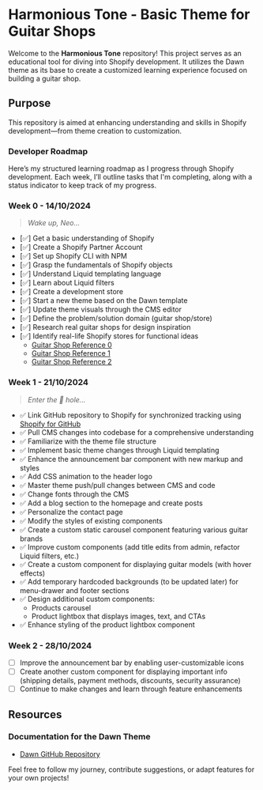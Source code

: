 # Harmonious Tone - Basic Theme for Guitar Shops

Welcome to the **Harmonious Tone** repository! This project serves as an educational tool for diving into Shopify development. It utilizes the Dawn theme as its base to create a customized learning experience focused on building a guitar shop.

## Purpose

This repository is aimed at enhancing understanding and skills in Shopify development—from theme creation to customization.

### Developer Roadmap

Here’s my structured learning roadmap as I progress through Shopify development. Each week, I’ll outline tasks that I'm completing, along with a status indicator to keep track of my progress.

### Week 0 - 14/10/2024

> *Wake up, Neo...*

- [✅] Get a basic understanding of Shopify
- [✅] Create a Shopify Partner Account
- [✅] Set up Shopify CLI with NPM
- [✅] Grasp the fundamentals of Shopify objects
- [✅] Understand Liquid templating language
- [✅] Learn about Liquid filters
- [✅] Create a development store
- [✅] Start a new theme based on the Dawn template
- [✅] Update theme visuals through the CMS editor
- [✅] Define the problem/solution domain (guitar shop/store)
- [✅] Research real guitar shops for design inspiration
- [✅] Identify real-life Shopify stores for functional ideas
  - [Guitar Shop Reference 0](https://reference.com.br)
  - [Guitar Shop Reference 1](https://www.guitarshop.com.br)
  - [Guitar Shop Reference 2](https://www.guitarcenter.com)

### Week 1 - 21/10/2024

> *Enter the 🐰 hole...*

- ✅ Link GitHub repository to Shopify for synchronized tracking using [Shopify for GitHub](https://github.com/apps/shopify)
- ✅ Pull CMS changes into codebase for a comprehensive understanding
- ✅ Familiarize with the theme file structure
- ✅ Implement basic theme changes through Liquid templating
- ✅ Enhance the announcement bar component with new markup and styles
- ✅ Add CSS animation to the header logo
- ✅ Master theme push/pull changes between CMS and code
- ✅ Change fonts through the CMS
- ✅ Add a blog section to the homepage and create posts
- ✅ Personalize the contact page
- ✅ Modify the styles of existing components
- ✅ Create a custom static carousel component featuring various guitar brands
- ✅ Improve custom components (add title edits from admin, refactor Liquid filters, etc.)
- ✅ Create a custom component for displaying guitar models (with hover effects)
- ✅ Add temporary hardcoded backgrounds (to be updated later) for menu-drawer and footer sections
- ✅ Design additional custom components:
  - Products carousel
  - Product lightbox that displays images, text, and CTAs
- ✅ Enhance styling of the product lightbox component

### Week 2 - 28/10/2024

- [ ] Improve the announcement bar by enabling user-customizable icons
- [ ] Create another custom component for displaying important info (shipping details, payment methods, discounts, security assurance)
- [ ] Continue to make changes and learn through feature enhancements

## Resources

### Documentation for the Dawn Theme
- [Dawn GitHub Repository](https://github.com/Shopify/dawn)

Feel free to follow my journey, contribute suggestions, or adapt features for your own projects!